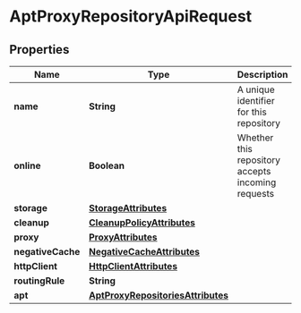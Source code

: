 # AptProxyRepositoryApiRequest

## Properties
Name | Type | Description | Notes
------------ | ------------- | ------------- | -------------
**name** | **String** | A unique identifier for this repository | 
**online** | **Boolean** | Whether this repository accepts incoming requests | 
**storage** | [**StorageAttributes**](StorageAttributes.md) |  | 
**cleanup** | [**CleanupPolicyAttributes**](CleanupPolicyAttributes.md) |  |  [optional]
**proxy** | [**ProxyAttributes**](ProxyAttributes.md) |  | 
**negativeCache** | [**NegativeCacheAttributes**](NegativeCacheAttributes.md) |  | 
**httpClient** | [**HttpClientAttributes**](HttpClientAttributes.md) |  | 
**routingRule** | **String** |  |  [optional]
**apt** | [**AptProxyRepositoriesAttributes**](AptProxyRepositoriesAttributes.md) |  | 
